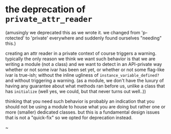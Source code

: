 # the deprecation of `private_attr_reader`

(amusingly we deprecated this as we wrote it. we changed from 'p-rotected' to
'private' everywhere and suddenly found ourselves "needing" this.)

creating an attr reader in a private context of course triggers a warning.
typically the only reason we think we want such behavior is that we are
writing a module (not a class) and we want to detect in an API-private way
whether or not some ivar has been set yet, or whether or not some flag-like
ivar is true-ish; without the inline ugliness of `instance_variable_defined?`
and without triggering a warning. (as a module, we don't have the luxury of
having any guarantee about what methods ran before us, unlike a class that
has `initialize` (well yes, we could, but that never turns out well..))

thinking that you need such behavior is probably an indication that you
should not be using a module to house what you are doing but rather one or
more (smaller) dedicated classes. but this is a fundamental design issues
that is not a "quick-fix" so we opted for deprecation instead.

~
